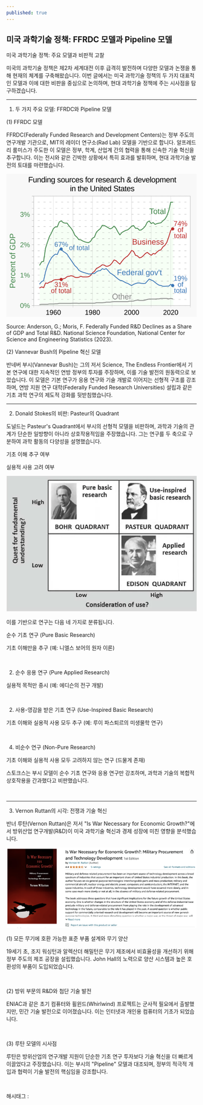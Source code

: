 ```yaml
---
published: true
---
```

## 미국 과학기술 정책: FFRDC 모델과 Pipeline 모델

미국 과학기술 정책: 주요 모델과 비판적 고찰

미국의 과학기술 정책은 제2차 세계대전 이후 급격히 발전하며 다양한 모델과 논쟁을 통해 현재의 체계를 구축해왔습니다. 이번 글에서는 미국 과학기술 정책의 두 가지 대표적인 모델과 이에 대한 비판을 중심으로 논의하며, 현대 과학기술 정책에 주는 시사점을 탐구하겠습니다.

---

1. 두 가지 주요 모델: FFRDC와 Pipeline 모델

(1) FFRDC 모델

FFRDC(Federally Funded Research and Development Centers)는 정부 주도의 연구개발 기관으로, MIT의 레이더 연구소(Rad Lab) 모델을 기반으로 합니다. 알프레드 리 룸미스가 주도한 이 모델은 정부, 학계, 산업계 간의 협력을 통해 신속한 기술 혁신을 추구합니다. 이는 전시와 같은 긴박한 상황에서 특히 효과를 발휘하며, 현대 과학기술 발전의 토대를 마련했습니다.

![0](/assets/img/223703190092/0.png)

Source: Anderson, G.; Moris, F. Federally Funded R&D Declines as a Share of GDP and Total R&D. National Science Foundation, National Center for Science and Engineering Statistics (2023).​

(2) Vannevar Bush의 Pipeline 혁신 모델

반네버 부시(Vannevar Bush)는 그의 저서 Science, The Endless Frontier에서 기본 연구에 대한 지속적인 연방 정부의 투자를 주장하며, 이를 기술 발전의 원동력으로 보았습니다. 이 모델은 기본 연구가 응용 연구와 기술 개발로 이어지는 선형적 구조를 강조하며, 연방 지원 연구 대학(Federally Funded Research Universities) 설립과 같은 기초 과학 연구의 제도적 강화를 뒷받침했습니다.

---

2. Donald Stokes의 비판: Pasteur의 Quadrant

도널드는 Pasteur's Quadrant에서 부시의 선형적 모델을 비판하며, 과학과 기술의 관계가 단순한 일방향이 아니라 상호작용적임을 주장했습니다. 그는 연구를 두 축으로 구분하여 과학 활동의 다양성을 설명했습니다.

기초 이해 추구 여부

실용적 사용 고려 여부

![1](/assets/img/223703190092/1.png)

이를 기반으로 연구는 다음 네 가지로 분류됩니다.

순수 기초 연구 (Pure Basic Research)

기초 이해만을 추구 (예: 니엘스 보어의 원자 이론)

​

2. 순수 응용 연구 (Pure Applied Research)

실용적 목적만 중시 (예: 에디슨의 전구 개발)

​

2. 사용-영감을 받은 기초 연구 (Use-Inspired Basic Research)

기초 이해와 실용적 사용 모두 추구 (예: 루이 파스퇴르의 미생물학 연구)

​

4. 비순수 연구 (Non-Pure Research)

기초 이해와 실용적 사용 모두 고려하지 않는 연구 (드물게 존재)

스토크스는 부시 모델이 순수 기초 연구와 응용 연구만 강조하며, 과학과 기술의 복합적 상호작용을 간과했다고 비판했습니다.

​

---

3. Vernon Ruttan의 시각: 전쟁과 기술 혁신

반너 루탄(Vernon Ruttan)은 저서 "Is War Necessary for Economic Growth?"에서 방위산업 연구개발(R&D)이 미국 과학기술 혁신과 경제 성장에 미친 영향을 분석했습니다.

![2](/assets/img/223703190092/2.png)

(1) 모든 무기에 호환 가능한 표준 부품 설계와 무기 양산

19세기 초, 조지 워싱턴과 알렉산더 해밀턴은 무기 제조에서 비효율성을 개선하기 위해 정부 주도의 제조 공장을 설립했습니다. John Hall의 노력으로 양산 시스템과 높은 호환성의 부품이 도입되었습니다.

​

(2) 방위 부문의 R&D와 첨단 기술 발전

ENIAC과 같은 초기 컴퓨터와 휠윈드(Whirlwind) 프로젝트는 군사적 필요에서 출발했지만, 민간 기술 발전으로 이어졌습니다. 이는 인터넷과 개인용 컴퓨터의 기초가 되었습니다.

​

(3) 루탄 모델의 시사점

루탄은 방위산업의 연구개발 지원이 단순한 기초 연구 투자보다 기술 혁신을 더 빠르게 이끌었다고 주장했습니다. 이는 부시의 "Pipeline" 모델과 대조되며, 정부의 적극적 개입과 협력이 기술 발전의 핵심임을 강조합니다.

​

 해시태그 : 